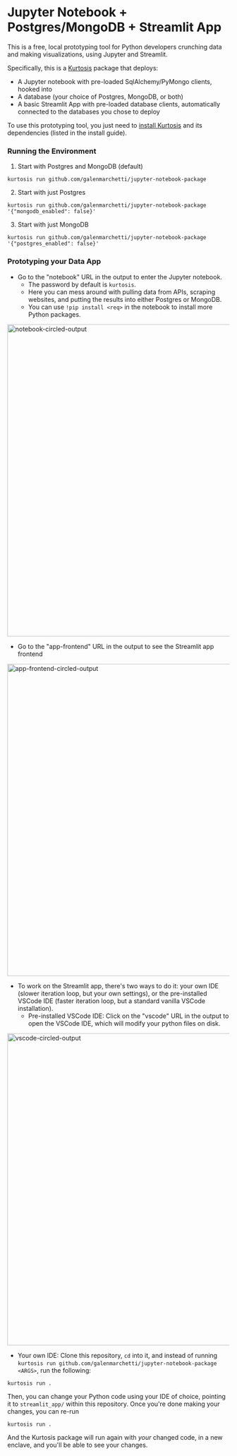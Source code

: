 # Jupyter Notebook + Postgres/MongoDB + Streamlit App

This is a free, local prototyping tool for Python developers crunching data and making visualizations, using Jupyter and Streamlit.

Specifically, this is a [Kurtosis](https://github.com/kurtosis-tech/kurtosis) package that deploys:
- A Jupyter notebook with pre-loaded SqlAlchemy/PyMongo clients, hooked into
- A database (your choice of Postgres, MongoDB, or both)
- A basic Streamlit App with pre-loaded database clients, automatically connected to the databases you chose to deploy

To use this prototyping tool, you just need to [install Kurtosis](https://docs.kurtosis.com/install/) and its dependencies (listed in the install guide).

### Running the Environment

1. Start with Postgres and MongoDB (default)
```
kurtosis run github.com/galenmarchetti/jupyter-notebook-package
```
2. Start with just Postgres
```
kurtosis run github.com/galenmarchetti/jupyter-notebook-package '{"mongodb_enabled": false}'
```
3. Start with just MongoDB
```
kurtosis run github.com/galenmarchetti/jupyter-notebook-package '{"postgres_enabled": false}'
```

### Prototyping your Data App

- Go to the "notebook" URL in the output to enter the Jupyter notebook.
  - The password by default is `kurtosis`.
  - Here you can mess around with pulling data from APIs, scraping websites, and putting the results into either Postgres or MongoDB.
  - You can use `!pip install <req>` in the notebook to install more Python packages.
<img width="708" alt="notebook-circled-output" src="https://github.com/galenmarchetti/jupyter-notebook-package/assets/11703004/437b0262-ac4e-41d0-87da-e06ba6d1a0f7">

- Go to the "app-frontend" URL in the output to see the Streamlit app frontend
<img width="708" alt="app-frontend-circled-output" src="https://github.com/galenmarchetti/jupyter-notebook-package/assets/11703004/4639abd8-b720-4ca6-9944-00de74b618f9">

- To work on the Streamlit app, there's two ways to do it: your own IDE (slower iteration loop, but your own settings), or the pre-installed VSCode IDE (faster iteration loop, but a standard vanilla VSCode installation).
  - Pre-installed VSCode IDE: Click on the "vscode" URL in the output to open the VSCode IDE, which will modify your python files on disk.
<img width="708" alt="vscode-circled-output" src="https://github.com/galenmarchetti/jupyter-notebook-package/assets/11703004/16b14830-3361-43d9-a5ca-72105e2aed75">

  - Your own IDE: Clone this repository, `cd` into it, and instead of running `kurtosis run github.com/galenmarchetti/jupyter-notebook-package <ARGS>`, run the following:
    
```
kurtosis run .
```

Then, you can change your Python code using your IDE of choice, pointing it to `streamlit_app/` within this repository. Once you're done making your changes, you can re-run 

```
kurtosis run .
```

And the Kurtosis package will run again with _your_ changed code, in a new enclave, and you'll be able to see your changes.



